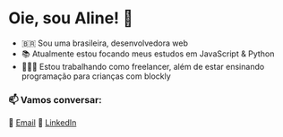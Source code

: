 

# Oie, sou Aline! 👋

- 🇧🇷 Sou uma brasileira, desenvolvedora web
- 📚 Atualmente estou focando meus estudos em JavaScript & Python
- 👩🏾‍🏫 Estou trabalhando como freelancer, além de estar ensinando programação para crianças com blockly 

### 📫 Vamos conversar: 
📧 [Email](mailto:alinearaujodev@gmail.com)
💼 [LinkedIn](https://www.linkedin.com/in/alinearaujodev)
